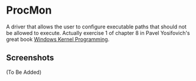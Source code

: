 # ProcMon

A driver that allows the user to configure executable paths that should not be allowed to execute. Actually exercise 1 of chapter 8 in Pavel Yosifovich's great book [Windows Kernel Programming](https://leanpub.com/windowskernelprogramming).

## Screenshots
(To Be Added)